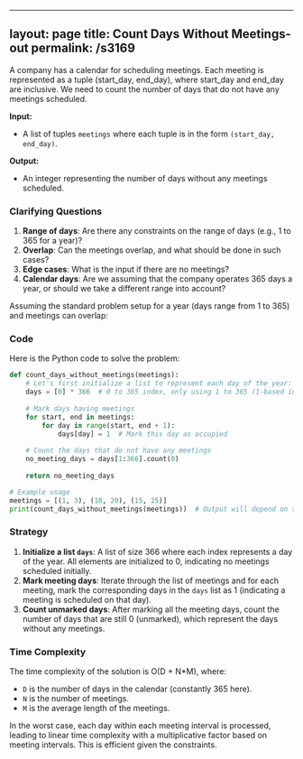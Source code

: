 
---
layout: page
title:  Count Days Without Meetings-out
permalink: /s3169
---

A company has a calendar for scheduling meetings. Each meeting is represented as a tuple (start_day, end_day), where start_day and end_day are inclusive. We need to count the number of days that do not have any meetings scheduled.

**Input:**

- A list of tuples `meetings` where each tuple is in the form `(start_day, end_day)`.

**Output:**

- An integer representing the number of days without any meetings scheduled.

### Clarifying Questions

1. **Range of days**: Are there any constraints on the range of days (e.g., 1 to 365 for a year)?
2. **Overlap**: Can the meetings overlap, and what should be done in such cases?
3. **Edge cases**: What is the input if there are no meetings?
4. **Calendar days**: Are we assuming that the company operates 365 days a year, or should we take a different range into account?

Assuming the standard problem setup for a year (days range from 1 to 365) and meetings can overlap:

### Code

Here is the Python code to solve the problem:

```python
def count_days_without_meetings(meetings):
    # Let's first initialize a list to represent each day of the year:
    days = [0] * 366  # 0 to 365 index, only using 1 to 365 (1-based indexing)
    
    # Mark days having meetings
    for start, end in meetings:
        for day in range(start, end + 1):
            days[day] = 1  # Mark this day as occupied
    
    # Count the days that do not have any meetings
    no_meeting_days = days[1:366].count(0)
    
    return no_meeting_days

# Example usage
meetings = [(1, 3), (10, 20), (15, 25)]
print(count_days_without_meetings(meetings))  # Output will depend on the given meetings
```

### Strategy

1. **Initialize a list `days`**: A list of size 366 where each index represents a day of the year. All elements are initialized to 0, indicating no meetings scheduled initially.
2. **Mark meeting days**: Iterate through the list of meetings and for each meeting, mark the corresponding days in the `days` list as 1 (indicating a meeting is scheduled on that day).
3. **Count unmarked days**: After marking all the meeting days, count the number of days that are still 0 (unmarked), which represent the days without any meetings.

### Time Complexity

The time complexity of the solution is O(D + N*M), where:

- `D` is the number of days in the calendar (constantly 365 here).
- `N` is the number of meetings.
- `M` is the average length of the meetings.

In the worst case, each day within each meeting interval is processed, leading to linear time complexity with a multiplicative factor based on meeting intervals. This is efficient given the constraints.